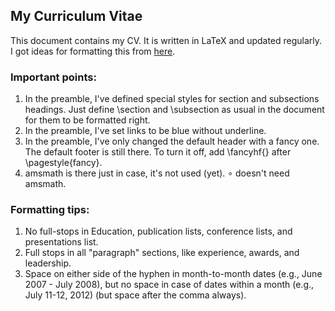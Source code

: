 ## My Curriculum Vitae

This document contains my CV. It is written in LaTeX and updated regularly. I got ideas for formatting this from [here](https://www.sharelatex.com/templates/cv-or-resume).

### Important points:
1. In the preamble, I've defined special styles for section and subsections headings. Just define \section and \subsection as usual in the document for them to be formatted right. 
2. In the preamble, I've set links to be blue without underline.
3. In the preamble, I've only changed the default header with a fancy one. The default footer is still there. To turn it off, add \fancyhf{} after \pagestyle{fancy}. 
4. amsmath is there just in case, it's not used (yet). $\circ$ doesn't need amsmath. 

### Formatting tips:
1. No full-stops in Education, publication lists, conference lists, and presentations list.
2. Full stops in all "paragraph" sections, like experience, awards, and leadership.
3. Space on either side of the hyphen in month-to-month dates (e.g., June 2007 - July 2008), but no space in case of dates within a month (e.g., July 11-12, 2012) (but space after the comma always).
